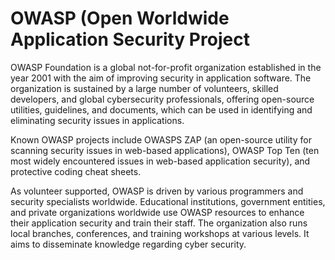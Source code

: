
<h1>OWASP (Open Worldwide Application Security Project</h1>

OWASP Foundation is a global not-for-profit organization established in the year 2001 with the aim of improving security in application software. The organization is sustained by a large number of volunteers, skilled developers, and global cybersecurity professionals, offering open-source utilities, guidelines, and documents, which can be used in identifying and eliminating security issues in applications.

Known OWASP projects include OWASPS ZAP (an open-source utility for scanning security issues in web-based applications), OWASP Top Ten (ten most widely encountered issues in web-based application security), and protective coding cheat sheets.

As volunteer supported, OWASP is driven by various programmers and security specialists worldwide. Educational institutions, government entities, and private organizations worldwide use OWASP resources to enhance their application security and train their staff. The organization also runs local branches, conferences, and training workshops at various levels. It aims to disseminate knowledge regarding cyber security.

